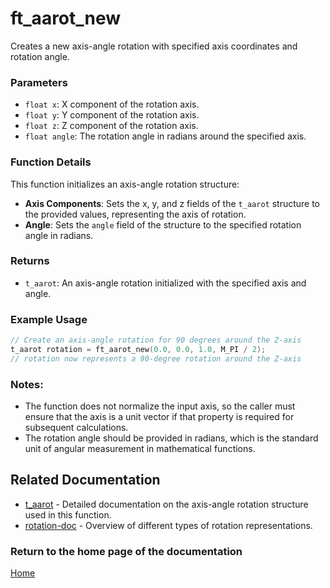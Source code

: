 # ft_aarot_new
Creates a new axis-angle rotation with specified axis coordinates and rotation angle.

### Parameters
- `float x`: X component of the rotation axis.
- `float y`: Y component of the rotation axis.
- `float z`: Z component of the rotation axis.
- `float angle`: The rotation angle in radians around the specified axis.

### Function Details
This function initializes an axis-angle rotation structure:
- **Axis Components**: Sets the x, y, and z fields of the `t_aarot` structure to the provided values, representing the axis of rotation.
- **Angle**: Sets the `angle` field of the structure to the specified rotation angle in radians.

### Returns
- `t_aarot`: An axis-angle rotation initialized with the specified axis and angle.

### Example Usage
```c
// Create an axis-angle rotation for 90 degrees around the Z-axis
t_aarot rotation = ft_aarot_new(0.0, 0.0, 1.0, M_PI / 2);
// rotation now represents a 90-degree rotation around the Z-axis
```

### Notes:
- The function does not normalize the input axis, so the caller must ensure that the axis is a unit vector if that property is required for subsequent calculations.
- The rotation angle should be provided in radians, which is the standard unit of angular measurement in mathematical functions.

## Related Documentation
- [t_aarot](./t_aarot.md) - Detailed documentation on the axis-angle rotation structure used in this function.
- [rotation-doc](../rotation-doc.md) - Overview of different types of rotation representations.

### Return to the home page of the documentation
[Home](../../home.md)
